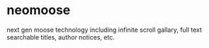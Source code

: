 # neomoose
next gen moose technology including infinite scroll gallary, full text searchable titles, author notices, etc.

